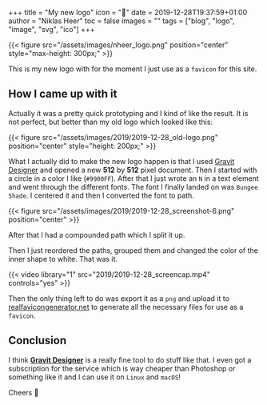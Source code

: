 +++
title = "My new logo"
icon = ":art:"
date = 2019-12-28T19:37:59+01:00
author = "Niklas Heer"
toc = false
images = ""
tags = ["blog", "logo", "image", "svg", "ico"]
+++

{{< figure src="/assets/images/nheer_logo.png" position="center" style="max-height: 300px;" >}}

This is my new logo with for the moment I just use as a `favicon` for this site.

## How I came up with it

Actually it was a pretty quick prototyping and I kind of like the result. It is not perfect, but better than my old logo which looked like this:

{{< figure src="/assets/images/2019/2019-12-28_old-logo.png" position="center" style="height: 200px;" >}}

What I actually did to make the new logo happen is that I used [Gravit Designer](https://designer.gravit.io) and opened a new **512** by **512** pixel document. Then I started with a circle in a color I like (`#9900FF`). After that I just wrote an `N` in a text element and went through the different fonts. The font I finally landed on was `Bungee Shade`. I centered it and then I converted the font to path.

{{< figure src="/assets/images/2019/2019-12-28_screenshot-6.png" position="center" >}}

After that I had a compounded path which I split it up.

Then I just reordered the paths, grouped them and changed the color of the inner shape to white. That was it.

{{< video library="1" src="2019/2019-12-28_screencap.mp4" controls="yes" >}}

Then the only thing left to do was export it as a `png` and upload it to [realfavicongenerator.net](https://realfavicongenerator.net) to generate all the necessary files for use as a `favicon`.

## Conclusion

I think **[Gravit Designer](https://designer.gravit.io)** is a really fine tool to do stuff like that. I even got a subscription for the service which is way cheaper than Photoshop or something like it and I can use it on `Linux` and `macOS`!

Cheers :beers:
